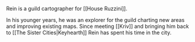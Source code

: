 Rein is a guild cartographer for [[House Ruzzini]]. 

In his younger years, he was an explorer for the guild charting new areas and improving existing maps. Since meeting [[Kriv]] and bringing him back to [[The Sister Cities|Keyhearth]] Rein has spent his time in the city. 